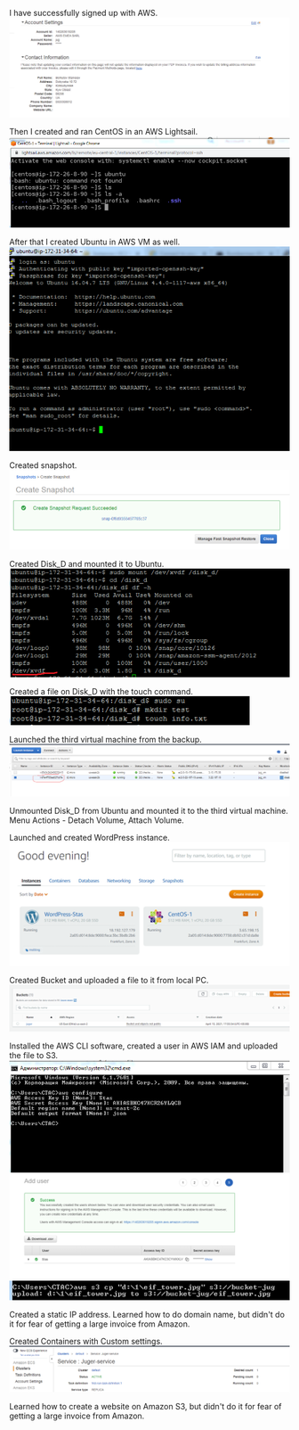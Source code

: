 I have successfully signed up with AWS.  
<img src="https://github.com/berkutov-stas/DevOps_online_Kiev_2021Q1/blob/main/m2/task2.1/RegistrationAWS.png">

Then I created and ran CentOS in an AWS Lightsail.  
<img src="https://github.com/berkutov-stas/DevOps_online_Kiev_2021Q1/blob/main/m2/task2.1/centos-aws.png">

After that I created Ubuntu in AWS VM as well.  
<img src="https://github.com/berkutov-stas/DevOps_online_Kiev_2021Q1/blob/main/m2/task2.1/connect%20to%20aws-ubuntu.png">

Created snapshot.  
<img src="https://github.com/berkutov-stas/DevOps_online_Kiev_2021Q1/blob/main/m2/task2.1/create%20shapshot.png">

Created Disk_D and mounted it to Ubuntu.    
<img src="https://github.com/berkutov-stas/DevOps_online_Kiev_2021Q1/blob/main/m2/task2.1/disk_attached%20ubuntu.png">  

Created a file on Disk_D with the touch command.  
<img src="https://github.com/berkutov-stas/DevOps_online_Kiev_2021Q1/blob/main/m2/task2.1/file%20created%20disk_d.png">

Launched the third virtual machine from the backup.  
<img src="https://github.com/berkutov-stas/DevOps_online_Kiev_2021Q1/blob/main/m2/task2.1/new%20instance%20from%20backup.png">

Unmounted Disk_D from Ubuntu and mounted it to the third virtual machine. Menu Actions - Detach Volume, Attach Volume.

Launched and created WordPress instance.  
<img src="https://github.com/berkutov-stas/DevOps_online_Kiev_2021Q1/blob/main/m2/task2.1/WordPress%20created.png">

Created Bucket and uploaded a file to it from local PC.  
<img src="https://github.com/berkutov-stas/DevOps_online_Kiev_2021Q1/blob/main/m2/task2.1/bucket.png">

Installed the AWS CLI software, created a user in AWS IAM and uploaded the file to S3.  
<img src="https://github.com/berkutov-stas/DevOps_online_Kiev_2021Q1/blob/main/m2/task2.1/aws%20cli.png">  
<img src="https://github.com/berkutov-stas/DevOps_online_Kiev_2021Q1/blob/main/m2/task2.1/iam%20user%20created.png">  
<img src="https://github.com/berkutov-stas/DevOps_online_Kiev_2021Q1/blob/main/m2/task2.1/upload%20file%20to%20bucket%20from%20cli.png">  

Created a static IP address. Learned how to do domain name, but didn't do it for fear of getting a large invoice from Amazon.

Created Containers with Custom settings.  
<img src="https://github.com/berkutov-stas/DevOps_online_Kiev_2021Q1/blob/main/m2/task2.1/cluster_created.png">


Learned how to create a website on Amazon S3, but didn't do it for fear of getting a large invoice from Amazon.
